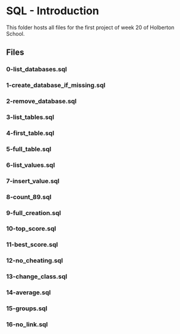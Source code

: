 # SQL - Introduction

This folder hosts all files for the first project of week 20 of Holberton School.

## Files

### 0-list_databases.sql
### 1-create_database_if_missing.sql
### 2-remove_database.sql
### 3-list_tables.sql
### 4-first_table.sql
### 5-full_table.sql
### 6-list_values.sql
### 7-insert_value.sql
### 8-count_89.sql
### 9-full_creation.sql
### 10-top_score.sql
### 11-best_score.sql
### 12-no_cheating.sql
### 13-change_class.sql
### 14-average.sql
### 15-groups.sql
### 16-no_link.sql
